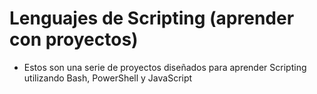 # Lenguajes de Scripting (aprender con proyectos)
- Estos son una serie de proyectos diseñados para aprender Scripting utilizando Bash, PowerShell y JavaScript
